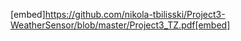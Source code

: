 [embed]https://github.com/nikola-tbilisski/Project3-WeatherSensor/blob/master/Project3_TZ.pdf[embed]
